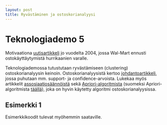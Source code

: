 ```yaml
---
layout: post
title: Ryvästäminen ja ostoskorianalyysi
---
```


# Teknologiademo 5 #

Motivaationa [uutisartikkeli](https://www.nytimes.com/2004/11/14/business/yourmoney/what-walmart-knows-about-customers-habits.html) jo vuodelta 2004, jossa Wal-Mart ennusti ostokäyttäytymistä hurrikaanien varalle.

Teknologiademossa tutustutaan ryvästämiseen (clustering) ostoskorianalyysin keinoin. Ostoskorianalyysistä kertoo [johdantoartikkeli](https://towardsdatascience.com/a-gentle-introduction-on-market-basket-analysis-association-rules-fa4b986a40ce), jossa puhutaan mm. support- ja confidence-arvoista. Lukekaa myös artikkelit [assosiaatiosäännöistä](https://www.kaggle.com/datatheque/association-rules-mining-market-basket-analysis) sekä [Apriori-algoritmista](https://www3.cs.stonybrook.edu/~cse634/lecture_notes/07apriori.pdf) (suomeksi Apriori-algoritmista [täällä](https://www.cs.helsinki.fi/u/htoivone/teaching/seminaariK08/tuomas.pdf)), joka on hyvin käytetty algoritmi ostoskorianalyysissa.

## Esimerkki 1 ##

Esimerkkikoodit tulevat myöhemmin saataville.
